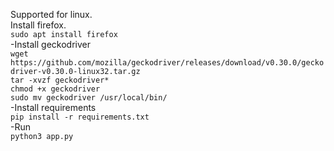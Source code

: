 Supported for linux. <br/>
Install firefox. <br/>
`sudo apt install firefox` <br/>
-Install geckodriver <br/>
`wget https://github.com/mozilla/geckodriver/releases/download/v0.30.0/geckodriver-v0.30.0-linux32.tar.gz` <br/>
`tar -xvzf geckodriver*` <br/>
`chmod +x geckodriver` <br/>
`sudo mv geckodriver /usr/local/bin/` <br/>
-Install requirements <br/>
`pip install -r requirements.txt` <br/>
-Run <br/>
`python3 app.py`
